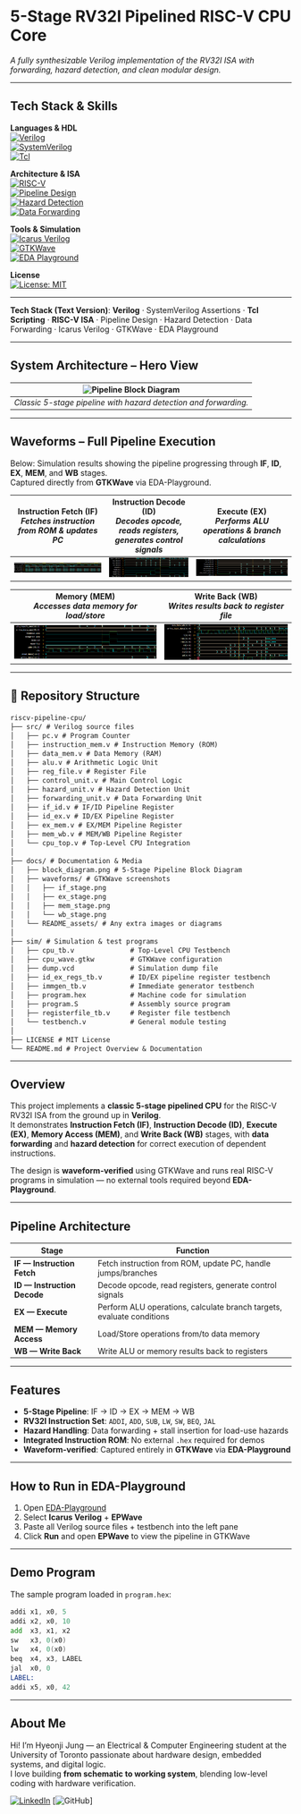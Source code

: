 # 5-Stage RV32I Pipelined RISC-V CPU Core  
*A fully synthesizable Verilog implementation of the RV32I ISA with forwarding, hazard detection, and clean modular design.*  

---

## Tech Stack & Skills  

**Languages & HDL**  
[![Verilog](https://img.shields.io/badge/HDL-Verilog-green.svg)](#)  
[![SystemVerilog](https://img.shields.io/badge/HDL-SystemVerilog-orange.svg)](#)  
[![Tcl](https://img.shields.io/badge/Scripting-Tcl-blueviolet.svg)](#)  

**Architecture & ISA**  
[![RISC-V](https://img.shields.io/badge/ISA-RISC--V%20RV32I-brightgreen.svg)](#)  
[![Pipeline Design](https://img.shields.io/badge/Design-Pipeline-yellow.svg)](#)  
[![Hazard Detection](https://img.shields.io/badge/Feature-Hazard%20Detection-lightblue.svg)](#)  
[![Data Forwarding](https://img.shields.io/badge/Feature-Data%20Forwarding-lightblue.svg)](#)  

**Tools & Simulation**  
[![Icarus Verilog](https://img.shields.io/badge/Sim-Icarus%20Verilog-red.svg)](#)  
[![GTKWave](https://img.shields.io/badge/Waveform-GTKWave-lightgrey.svg)](#)  
[![EDA Playground](https://img.shields.io/badge/EDA-Playground-blue.svg)](#)  

**License**  
[![License: MIT](https://img.shields.io/badge/license-MIT-blue.svg)](LICENSE)  

---

**Tech Stack (Text Version)**: **Verilog** · SystemVerilog Assertions · **Tcl Scripting** · **RISC-V ISA** · Pipeline Design · Hazard Detection · Data Forwarding · Icarus Verilog · GTKWave · EDA Playground  



---
## System Architecture – Hero View  

| ![Pipeline Block Diagram](docs/block_diagram.png) |  
| --- |  
| *Classic 5-stage pipeline with hazard detection and forwarding.* | 

---

## Waveforms – Full Pipeline Execution  

Below: Simulation results showing the pipeline progressing through **IF**, **ID**, **EX**, **MEM**, and **WB** stages.  
Captured directly from **GTKWave** via EDA-Playground.

| **Instruction Fetch (IF)** <br> *Fetches instruction from ROM & updates PC* | **Instruction Decode (ID)** <br> *Decodes opcode, reads registers, generates control signals* | **Execute (EX)** <br> *Performs ALU operations & branch calculations* |
|--------------------------------|--------------------------------------------|--------------------------------------------------------|
| ![IF Stage](docs/waveforms/if_stage_waveform.png) | ![ID Stage](docs/id_stage.png) | ![EX Stage](docs/ex_stage.png) |

| **Memory (MEM)** <br> *Accesses data memory for load/store* | **Write Back (WB)** <br> *Writes results back to register file* |
|--------------------------------|--------------------------------|
| ![MEM Stage](docs/mem_stage.png) | ![WB Stage](docs/wb_stage.png) |   

---

## 📂 Repository Structure  

```plaintext
riscv-pipeline-cpu/
├── src/ # Verilog source files
│   ├── pc.v # Program Counter
│   ├── instruction_mem.v # Instruction Memory (ROM)
│   ├── data_mem.v # Data Memory (RAM)
│   ├── alu.v # Arithmetic Logic Unit
│   ├── reg_file.v # Register File
│   ├── control_unit.v # Main Control Logic
│   ├── hazard_unit.v # Hazard Detection Unit
│   ├── forwarding_unit.v # Data Forwarding Unit
│   ├── if_id.v # IF/ID Pipeline Register
│   ├── id_ex.v # ID/EX Pipeline Register
│   ├── ex_mem.v # EX/MEM Pipeline Register
│   ├── mem_wb.v # MEM/WB Pipeline Register
│   └── cpu_top.v # Top-Level CPU Integration
│
├── docs/ # Documentation & Media
│   ├── block_diagram.png # 5-Stage Pipeline Block Diagram
│   ├── waveforms/ # GTKWave screenshots
│   │   ├── if_stage.png
│   │   ├── ex_stage.png
│   │   ├── mem_stage.png
│   │   └── wb_stage.png
│   └── README_assets/ # Any extra images or diagrams
│
├── sim/ # Simulation & test programs
│   ├── cpu_tb.v              # Top-Level CPU Testbench
│   ├── cpu_wave.gtkw         # GTKWave configuration
│   ├── dump.vcd              # Simulation dump file
│   ├── id_ex_regs_tb.v       # ID/EX pipeline register testbench
│   ├── immgen_tb.v           # Immediate generator testbench
│   ├── program.hex           # Machine code for simulation
│   ├── program.S             # Assembly source program
│   ├── registerfile_tb.v     # Register file testbench
│   └── testbench.v           # General module testing
│
├── LICENSE # MIT License
└── README.md # Project Overview & Documentation
```

---

## Overview  
This project implements a **classic 5-stage pipelined CPU** for the RISC-V RV32I ISA from the ground up in **Verilog**.  
It demonstrates **Instruction Fetch (IF)**, **Instruction Decode (ID)**, **Execute (EX)**, **Memory Access (MEM)**, and **Write Back (WB)** stages, with **data forwarding** and **hazard detection** for correct execution of dependent instructions.  

The design is **waveform-verified** using GTKWave and runs real RISC-V programs in simulation — no external tools required beyond **EDA-Playground**.  

---

## Pipeline Architecture  

| **Stage** | **Function** |
|-----------|--------------|
| **IF — Instruction Fetch** | Fetch instruction from ROM, update PC, handle jumps/branches |
| **ID — Instruction Decode** | Decode opcode, read registers, generate control signals |
| **EX — Execute** | Perform ALU operations, calculate branch targets, evaluate conditions |
| **MEM — Memory Access** | Load/Store operations from/to data memory |
| **WB — Write Back** | Write ALU or memory results back to registers |


---

## Features  

- **5-Stage Pipeline**: IF → ID → EX → MEM → WB  
- **RV32I Instruction Set**: `ADDI`, `ADD`, `SUB`, `LW`, `SW`, `BEQ`, `JAL`  
- **Hazard Handling**: Data forwarding + stall insertion for load-use hazards  
- **Integrated Instruction ROM**: No external `.hex` required for demos  
- **Waveform-verified**: Captured entirely in **GTKWave** via **EDA-Playground**  

---

## How to Run in EDA-Playground  

1. Open [EDA-Playground](https://edaplayground.com)  
2. Select **Icarus Verilog** + **EPWave**  
3. Paste all Verilog source files + testbench into the left pane  
4. Click **Run** and open **EPWave** to view the pipeline in GTKWave  

---

## Demo Program

The sample program loaded in `program.hex`:

```asm
addi x1, x0, 5
addi x2, x0, 10
add  x3, x1, x2
sw   x3, 0(x0)
lw   x4, 0(x0)
beq  x4, x3, LABEL
jal  x0, 0
LABEL:
addi x5, x0, 42
```
---


## About Me  
Hi! I’m Hyeonji Jung — an Electrical & Computer Engineering student at the University of Toronto passionate about hardware design, embedded systems, and digital logic.  
I love building **from schematic to working system**, blending low-level coding with hardware verification.

[![LinkedIn](https://img.shields.io/badge/LinkedIn-Connect-blue?style=flat&logo=linkedin)](https://www.linkedin.com/in/hyeonjijung)
[![GitHub](https://img.shields.io/badge/GitHub-Portfolio-black?style=flat&logo=github)]